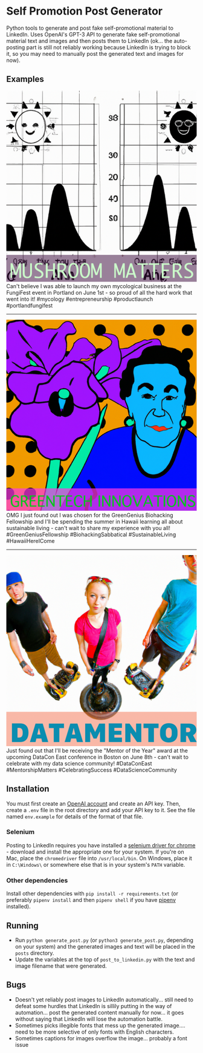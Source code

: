 # Self Promotion Post Generator

Python tools to generate and post fake self-promotional material to LinkedIn. Uses OpenAI's GPT-3 API to generate fake self-promotional material text and images and then posts them to LinkedIn (ok... the auto-posting part is still not reliably working because LinkedIn is trying to block it, so you may need to manually post the generated text and images for now).

## Examples

![Mushroom Matters](./posts/examples/20230325-011447-image.png)
Can't believe I was able to launch my own mycological business at the FungiFest event in Portland on June 1st - so proud of all the hard work that went into it! #mycology #entrepreneurship #productlaunch #portlandfungifest

---

![Greentech Innovations](./posts/examples/20230325-012748-image.png)
OMG I just found out I was chosen for the GreenGenius Biohacking Fellowship and I'll be spending the summer in Hawaii learning all about sustainable living - can't wait to share my experience with you all! #GreenGeniusFellowship #BiohackingSabbatical #SustainableLiving #HawaiiHereICome

---

![Data Mentor](./posts/examples/20230325-214201-image.png)
Just found out that I'll be receiving the "Mentor of the Year" award at the upcoming DataCon East conference in Boston on June 8th - can't wait to celebrate with my data science community! #DataConEast #MentorshipMatters #CelebratingSuccess #DataScienceCommunity

## Installation

You must first create an [OpenAI account](https://platform.openai.com/) and create an API key. Then, create a `.env` file in the root directory and add your API key to it. See the file named `env.example` for details of the format of that file.

### Selenium

Posting to LinkedIn requires you have installed a [selenium driver for chrome](https://chromedriver.chromium.org/downloads) - download and install the appropriate one for your system. If you're on Mac, place the `chromedriver` file into `/usr/local/bin`. On Windows, place it in `C:\Windows\` or somewhere else that is in your system's `PATH` variable.

### Other dependencies

Install other dependencies with `pip install -r requirements.txt` (or preferably `pipenv install` and then `pipenv shell` if you have [pipenv](https://pypi.org/project/pipenv/) installed).

## Running

- Run `python generate_post.py` (or `python3 generate_post.py`, depending on your system) and the generated images and text will be placed in the `posts` directory.
- Update the variables at the top of `post_to_linkedin.py` with the text and image filename that were generated.

## Bugs

- Doesn't yet reliably post images to LinkedIn automatically... still need to defeat some hurdles that LinkedIn is sillily putting in the way of automation... post the generated content manually for now... it goes without saying that LinkedIn will lose the automation battle.
- Sometimes picks illegible fonts that mess up the generated image.... need to be more selective of only fonts with English characters.
- Sometimes captions for images overflow the image... probably a font issue
